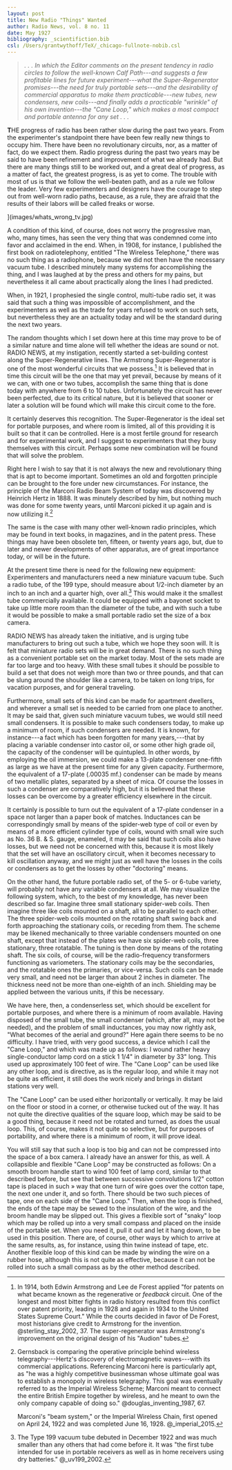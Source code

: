 ```yaml
---
layout: post
title: New Radio "Things" Wanted
author: Radio News, vol. 8 no. 11
date: May 1927
bibliography: _scientifiction.bib
csl: /Users/grantwythoff/TeX/_chicago-fullnote-nobib.csl
---
```


> *. . . In which the Editor comments on the present tendency in radio circles to follow the well-known Calf Path---and suggests a few profitable lines for future experiment---what the Super-Regenerator promises---the need for truly portable sets---and the desirability of commercial apparatus to make them practicable---new tubes, new condensers, new coils---and finally adds a practicable "wrinkle" of his own invention---the "Cane Loop," which makes a most compact and portable antenna for any set . . .*

**T**HE progress of radio has been rather slow during the past two years.  From the experimenter's standpoint there have been few really new things to occupy him.  There have been no revolutionary circuits, nor, as a matter of fact, do we expect them.  Radio progress during the past two years may be said to have been refinement and improvement of what we already had.  But there are many things still to be worked out, and a great deal of progress, as a matter of fact, the greatest progress, is as yet to come.  The trouble with most of us is that we follow the well-beaten path, and as a rule we follow the leader.  Very few experimenters and designers have the courage to step out from well-worn radio paths, because, as a rule, they are afraid that the results of their labors will be called freaks or worse.

](images/whats_wrong_tv.jpg)

A condition of this kind, of course, does not worry the progressive man, who, many times, has seen the very thing that was condemned come into favor and acclaimed in the end. When, in 1908, for instance, I published the first book on radiotelephony, entitled "The Wireless Telephone," there was no such thing as a radiophone, because we did not then have the necessary vacuum tube. I described minutely many systems for accomplishing the thing, and I was laughed at by the press and others for my pains, but nevertheless it all came about practically along the lines I had predicted.

When, in 1921, I prophesied the single control, multi-tube radio set, it was said that such a thing was impossible of accomplishment, and the experimenters as well as the trade for years refused to work on such sets, but nevertheless they are an actuality today and will be the standard during the next two years.

The random thoughts which I set down here at this time may prove to be of a similar nature and time alone will tell whether the ideas are sound or not. RADIO NEWS, at my instigation, recently started a set-building contest along the Super-Regenerative lines. The Armstrong Super-Regenerator is one of the most wonderful circuits that we possess.[^asr] It is believed that in time this circuit will be the one that may yet prevail, because by means of it we can, with one or two tubes, accomplish the same thing that is done today with anywhere from 6 to 10 tubes. Unfortunately the circuit has never been perfected, due to its critical nature, but it is believed that sooner or later a solution will be found which will make this circuit come to the fore.

It certainly deserves this recognition. The Super-Regenerator is the ideal set for portable purposes, and where room is limited, all of this providing it is built so that it can be controlled. Here is a most fertile ground for research and for experimental work, and I suggest to experimenters that they busy themselves with this circuit. Perhaps some new combination will be found that will solve the problem.

Right here I wish to say that it is not always the new and revolutionary thing that is apt to become important. Sometimes an old and forgotten principle can be brought to the fore under new circumstances. For instance, the principle of the Marconi Radio Beam System of today was discovered by Heinrich Hertz in 1888. It was minutely described by him, but nothing much was done for some twenty years, until Marconi picked it up again and is now utilizing it.[^mbs]

The same is the case with many other well-known radio principles, which may be found in text books, in magazines, and in the patent press. These things may have been obsolete ten, fifteen, or twenty years ago, but, due to later and newer developments of other apparatus, are of great importance today, or will be in the future.

At the present time there is need for the following new equipment:  Experimenters and manufacturers need a new miniature vacuum tube. Such a radio tube, of the 199 type, should measure about 1/2-inch diameter by an inch to an inch and a quarter high, over all.[^199] This would make it the smallest tube commercially available. It could be equipped with a bayonet socket to take up little more room than the diameter of the tube, and with such a tube it would be possible to make a small portable radio set the size of a box camera.

RADIO NEWS has already taken the initiative, and is urging tube manufacturers to bring out such a tube, which we hope they soon will. It is felt that miniature radio sets will be in great demand. There is no such thing as a convenient portable set on the market today. Most of the sets made are far too large and too heavy. With these small tubes it should be possible to build a set that does not weigh more than two or three pounds, and that can be slung around the shoulder like a camera, to be taken on long trips, for vacation purposes, and for general traveling.

Furthermore, small sets of this kind can be made for apartment dwellers, and wherever a small set is needed to be carried from one place to another. It may be said that, given such miniature vacuum tubes, we would still need small condensers. It is possible to make such condensers today, to make up a minimum of room, if such condensers are needed.  It is known, for instance---a fact which has been forgotten for many years,---that by placing a variable condenser into castor oil, or some other high grade oil, the capacity of the condenser will be quintupled. In other words, by employing the oil immersion, we could make a 13-plate condenser one-fifth as large as we have at the present time for any given capacity. Furthermore, the equivalent of a 17-plate (.00035 mf.) condenser can be made by means of two metallic plates, separated by a sheet of mica. Of course the losses in such a condenser are comparatively high, but it is believed that these losses can be overcome by a greater efficiency elsewhere in the circuit.

It certainly is possible to turn out the equivalent of a 17-plate condenser in a space not larger than a paper book of matches. Inductances can be correspondingly small by means of the spider-web type of coil or even by means of a more efficient cylinder type of coils, wound with small wire such as No. 36 B. & S. gauge, enameled, it may be said that such coils also have losses, but we need not be concerned with this, because it is most likely that the set will have an oscillatory circuit, when it becomes necessary to kill oscillation anyway, and we might just as well have the losses in the coils or condensers as to get the losses by other "doctoring" means.

On the other hand, the future portable radio set, of the 5- or 6-tube variety, will probably not have any variable condensers at all. We may visualize the following system, which, to the best of my knowledge, has never been described so far. Imagine three small stationary spider-web coils. Then imagine three like coils mounted on a shaft, all to be parallel to each other. The three spider-web coils mounted on the rotating shaft swing back and forth approaching the stationary coils, or receding from them. The scheme may be likened mechanically to three variable condensers mounted on one shaft, except that instead of the plates we have six spider-web coils, three stationary, three rotatable. The tuning is then done by means of the rotating shaft. The six coils, of course, will be the radio-frequency transformers functioning as variometers. The stationary coils may be the secondaries, and the rotatable ones the primaries, or vice-versa. Such coils can be made very small, and need not be larger than about 2 inches in diameter. The thickness need not be more than one-eighth of an inch. Shielding may be applied between the various units, if this be necessary.

We have here, then, a condenserless set, which should be excellent for portable purposes, and where there is a minimum of room available. Having disposed of the small tube, the small condenser (which, after all, may not be needed), and the problem of small inductances, you may now rightly ask, "What becomes of the aerial and ground?" Here again there seems to be no difficulty. I have tried, with very good success, a device which I call the "Cane Loop," and which was made up as follows: I wound rather heavy single-conductor lamp cord on a stick 1 1/4" in diameter by 33" long. This used up approximately 100 feet of wire. The "Cane Loop" can be used like any other loop, and is directive, as is the regular loop, and while it may not be quite as efficient, it still does the work nicely and brings in distant stations very well.

The "Cane Loop" can be used either horizontally or vertically. It may be laid on the floor or stood in a corner, or otherwise tucked out of the way. It has not quite the directive qualities of the square loop, which may be said to be a good thing, because it need not be rotated and turned, as does the usual loop. This, of course, makes it not quite so selective, but for purposes of portability, and where there is a minimum of room, it will prove ideal.

You will still say that such a loop is too big and can not be compressed into the space of a box camera. I already have an answer for this, as well. A collapsible and flexible "Cane Loop" may be constructed as follows: On a smooth broom handle start to wind 100 feet of lamp cord, similar to that described before, but see that between successive convolutions 1/2" cotton tape is placed in such » way that one turn of wire goes over the cotton tape, the next one under it, and so forth. There should be two such pieces of tape, one on each side of the "Cane Loop." Then, when the loop is finished, the ends of the tape may be sewed to the insulation of the wire, and the broom handle may be slipped out. This gives a flexible sort of "snaky" loop which may be rolled up into a very small compass and placed on the inside of the portable set. When you need it, pull it out and let it hang down, to be used in this position. There are, of course, other ways by which to arrive at the same results, as, for instance, using thin twine instead of tape, etc. Another flexible loop of this kind can be made by winding the wire on a rubber hose, although this is not quite as effective, because it can not be rolled into such a small compass as by the other method described.

[^asr]:  In 1914, both Edwin Armstrong and Lee de Forest applied "for patents on what became known as the regenerative or *feedback* circuit.  One of the longest and most bitter fights in radio history resulted from this conflict over patent priority, leading in 1928 and again in 1934 to the United States Supreme Court."  While the courts decided in favor of De Forest, most historians give credit to Armstrong for the invention.  @sterling_stay_2002, 37.  The super-regenerator was Armstrong's improvement on the original design of his "Audion" tubes.

[^mbs]:  Gernsback is comparing the operative principle behind wireless telegraphy---Hertz's discovery of electromagnetic waves---with its commercial applications.  Referencing Marconi here is particularly apt, as "he was a highly competitive businessman whose ultimate goal was to establish a monopoly in wireless telegraphy.  This goal was eventually referred to as the Imperial Wireless Scheme; Marconi meant to connect the entire British Empire together by wireless, and he meant to own the only company capable of doing so."  @douglas_inventing_1987, 67.  

    Marconi's "beam system," or the Imperial Wireless Chain, first opened on April 24, 1922 and was completed June 16, 1928.  @_imperial_2015.
    
[^199]:  The Type 199 vacuum tube debuted in December 1922 and was much smaller than any others that had come before it.  It was "the first tube intended for use in portable receivers as well as in home receivers using dry batteries." @_uv199_2002.